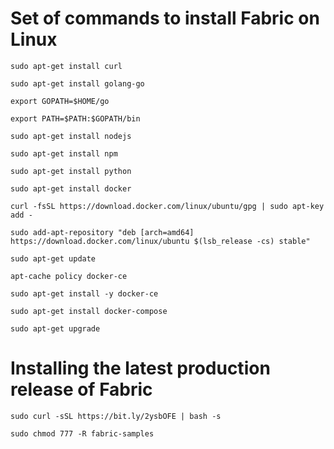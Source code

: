 # Set of commands to install Fabric on Linux

`sudo apt-get install curl`

`sudo apt-get install golang-go`

`export GOPATH=$HOME/go`

`export PATH=$PATH:$GOPATH/bin`

`sudo apt-get install nodejs`

`sudo apt-get install npm`

`sudo apt-get install python`

`sudo apt-get install docker`

`curl -fsSL https://download.docker.com/linux/ubuntu/gpg | sudo apt-key add -`

`sudo add-apt-repository "deb [arch=amd64] https://download.docker.com/linux/ubuntu $(lsb_release -cs) stable"`

`sudo apt-get update`

`apt-cache policy docker-ce`

`sudo apt-get install -y docker-ce`

`sudo apt-get install docker-compose`

`sudo apt-get upgrade`

# Installing the latest production release of Fabric

`sudo curl -sSL https://bit.ly/2ysbOFE | bash -s`

`sudo chmod 777 -R fabric-samples`
